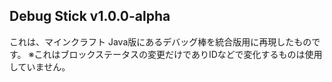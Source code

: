 ## Debug Stick v1.0.0-alpha

これは、マインクラフト Java版にあるデバッグ棒を統合版用に再現したものです。
※これはブロックステータスの変更だけでありIDなどで変化するものは使用していません。
